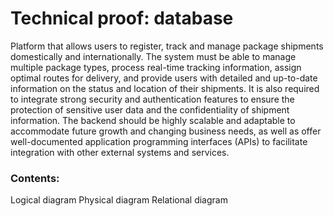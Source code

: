 # Technical proof: database

Platform that allows users to register, track and manage package shipments domestically and internationally. The system must be able to manage multiple package types, process real-time tracking information, assign optimal routes for delivery, and provide users with detailed and up-to-date information on the status and location of their shipments. It is also required to integrate strong security and authentication features to ensure the protection of sensitive user data and the confidentiality of shipment information. The backend should be highly scalable and adaptable to accommodate future growth and changing business needs, as well as offer well-documented application programming interfaces (APIs) to facilitate integration with other external systems and services.

### Contents:

Logical diagram
Physical diagram 
Relational diagram 
